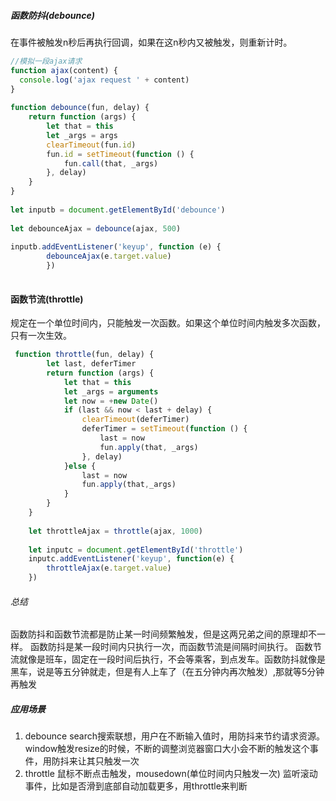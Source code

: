 ##### 函数防抖(debounce)
在事件被触发n秒后再执行回调，如果在这n秒内又被触发，则重新计时。
```javascript
//模拟一段ajax请求
function ajax(content) {
  console.log('ajax request ' + content)
}
 
function debounce(fun, delay) {
    return function (args) {
        let that = this
        let _args = args
        clearTimeout(fun.id)
        fun.id = setTimeout(function () {
            fun.call(that, _args)
        }, delay)
    }
}
    
let inputb = document.getElementById('debounce')
 
let debounceAjax = debounce(ajax, 500)
 
inputb.addEventListener('keyup', function (e) {
        debounceAjax(e.target.value)
        })
 
```
 

#### 函数节流(throttle)
规定在一个单位时间内，只能触发一次函数。如果这个单位时间内触发多次函数，只有一次生效。
```javascript
 function throttle(fun, delay) {
        let last, deferTimer
        return function (args) {
            let that = this
            let _args = arguments
            let now = +new Date()
            if (last && now < last + delay) {
                clearTimeout(deferTimer)
                deferTimer = setTimeout(function () {
                    last = now
                    fun.apply(that, _args)
                }, delay)
            }else {
                last = now
                fun.apply(that,_args)
            }
        }
    }
 
    let throttleAjax = throttle(ajax, 1000)
 
    let inputc = document.getElementById('throttle')
    inputc.addEventListener('keyup', function(e) {
        throttleAjax(e.target.value)
    })
 ```

###### 总结
函数防抖和函数节流都是防止某一时间频繁触发，但是这两兄弟之间的原理却不一样。
函数防抖是某一段时间内只执行一次，而函数节流是间隔时间执行。
函数节流就像是班车，固定在一段时间后执行，不会等乘客，到点发车。函数防抖就像是黑车，说是等五分钟就走，但是有人上车了（在五分钟内再次触发）,那就等5分钟再触发
##### 应用场景
1. debounce
search搜索联想，用户在不断输入值时，用防抖来节约请求资源。
window触发resize的时候，不断的调整浏览器窗口大小会不断的触发这个事件，用防抖来让其只触发一次
2. throttle
鼠标不断点击触发，mousedown(单位时间内只触发一次)
监听滚动事件，比如是否滑到底部自动加载更多，用throttle来判断